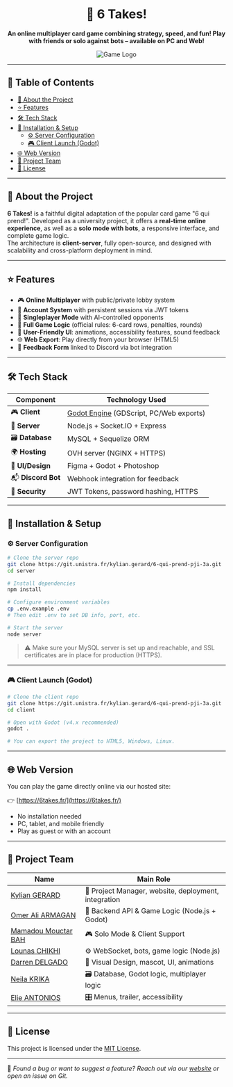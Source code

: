 <a name="readme-top"></a>

<div align="center">

# 🎲 6 Takes!

**An online multiplayer card game combining strategy, speed, and fun! Play with friends or solo against bots – available on PC and Web!**

![Game Logo](https://i.imgur.com/nCQF9ws.png)

</div>

---

## 📃 Table of Contents

- [📌 About the Project](#-about-the-project)
- [⭐️ Features](#️-features)
- [🛠 Tech Stack](#-tech-stack)
- [🚀 Installation & Setup](#-installation--setup)
  - [⚙️ Server Configuration](#️-server-configuration)
  - [🎮 Client Launch (Godot)](#-client-launch-godot)
- [🌐 Web Version](#-web-version)
- [👥 Project Team](#-project-team)
- [🔑 License](#-license)

---

## 📌 About the Project

**6 Takes!** is a faithful digital adaptation of the popular card game "6 qui prend!". Developed as a university project, it offers a **real-time online experience**, as well as a **solo mode with bots**, a responsive interface, and complete game logic.  
The architecture is **client-server**, fully open-source, and designed with scalability and cross-platform deployment in mind.

---

## ⭐️ Features

- 🎮 **Online Multiplayer** with public/private lobby system
- 👤 **Account System** with persistent sessions via JWT tokens
- 🤖 **Singleplayer Mode** with AI-controlled opponents
- 🧠 **Full Game Logic** (official rules: 6-card rows, penalties, rounds)
- 💬 **User-Friendly UI**: animations, accessibility features, sound feedback
- 🌐 **Web Export**: Play directly from your browser (HTML5)
- 📨 **Feedback Form** linked to Discord via bot integration

---

## 🛠 Tech Stack

| Component        | Technology Used             |
|------------------|-----------------------------|
| 🎮 **Client**    | [Godot Engine](https://godotengine.org/) (GDScript, PC/Web exports) |
| 🔌 **Server**    | Node.js + Socket.IO + Express |
| 🗃 **Database**  | MySQL + Sequelize ORM        |
| 🌍 **Hosting**   | OVH server (NGINX + HTTPS)   |
| 🎨 **UI/Design** | Figma + Godot + Photoshop    |
| 📬 **Discord Bot** | Webhook integration for feedback |
| 🔐 **Security**  | JWT Tokens, password hashing, HTTPS |

---

## 🚀 Installation & Setup

### ⚙️ Server Configuration

```bash
# Clone the server repo
git clone https://git.unistra.fr/kylian.gerard/6-qui-prend-pji-3a.git
cd server

# Install dependencies
npm install

# Configure environment variables
cp .env.example .env
# Then edit .env to set DB info, port, etc.

# Start the server
node server
```

> ⚠️ Make sure your MySQL server is set up and reachable, and SSL certificates are in place for production (HTTPS).

---

### 🎮 Client Launch (Godot)

```bash
# Clone the client repo
git clone https://git.unistra.fr/kylian.gerard/6-qui-prend-pji-3a.git
cd client

# Open with Godot (v4.x recommended)
godot .

# You can export the project to HTML5, Windows, Linux.
```

---

## 🌐 Web Version

You can play the game directly online via our hosted site:

👉 [https://6takes.fr/](https://6takes.fr/)

- No installation needed  
- PC, tablet, and mobile friendly  
- Play as guest or with an account  

---

## 👥 Project Team

| Name                     | Main Role                                      |
|--------------------------|------------------------------------------------|
| [Kylian GERARD](https://git.unistra.fr/kylian.gerard)       | 👑 Project Manager, website, deployment, integration |
| [Omer Ali ARMAGAN](https://git.unistra.fr/armagan)          | 🧠 Backend API & Game Logic (Node.js + Godot)         |
| [Mamadou Mouctar BAH](https://git.unistra.fr/bahmm)         | 🎮 Solo Mode & Client Support                         |
| [Lounas CHIKHI](https://git.unistra.fr/lounas.chikhi)       | ⚙️ WebSocket, bots, game logic (Node.js)                  |
| [Darren DELGADO](https://git.unistra.fr/ddelgado)           | 🎨 Visual Design, mascot, UI, animations                 |
| [Neila KRIKA](https://git.unistra.fr/nkrika)                | 🗃 Database, Godot logic, multiplayer logic            |
| [Elie ANTONIOS](https://git.unistra.fr/antonios)            | 🎛 Menus, trailer, accessibility                   |

---

## 🔑 License

This project is licensed under the [MIT License](https://opensource.org/licenses/MIT).

---

💬 *Found a bug or want to suggest a feature? Reach out via our [website](https://6takes.fr/) or open an issue on Git.*
